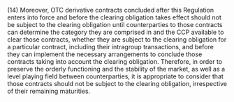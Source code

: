 (14) Moreover, OTC derivative contracts concluded after this Regulation enters into force and before the clearing obligation takes effect should not be subject to the clearing obligation until counterparties to those contracts can determine the category they are comprised in and the CCP available to clear those contracts, whether they are subject to the clearing obligation for a particular contract, including their intragroup transactions, and before they can implement the necessary arrangements to conclude those contracts taking into account the clearing obligation. Therefore, in order to preserve the orderly functioning and the stability of the market, as well as a level playing field between counterparties, it is appropriate to consider that those contracts should not be subject to the clearing obligation, irrespective of their remaining maturities.